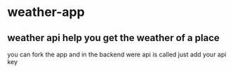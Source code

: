# weather-app

## weather api help you get the weather of a place 

you can fork the app and in the backend were api is called just add your api key

